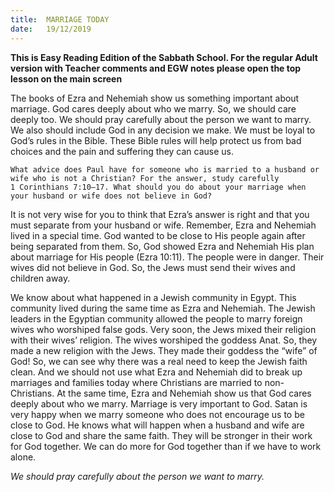 ```yaml
---
title:  MARRIAGE TODAY
date:   19/12/2019
---
```


**This is Easy Reading Edition of the Sabbath School. For the regular Adult version with Teacher comments and EGW notes please open the top lesson on the main screen** 

The books of Ezra and Nehemiah show us something important about marriage. God cares deeply about who we marry. So, we should care deeply too. We should pray carefully about the person we want to marry. We also should include God in any decision we make. We must be loyal to God’s rules in the Bible. These Bible rules will help protect us from bad choices and the pain and suffering they can cause us.

`What advice does Paul have for someone who is married to a husband or wife who is not a Christian? For the answer, study carefully 1 Corinthians 7:10–17. What should you do about your marriage when your husband or wife does not believe in God?`

It is not very wise for you to think that Ezra’s answer is right and that you must separate from your husband or wife. Remember, Ezra and Nehemiah lived in a special time. God wanted to be close to His people again after being separated from them. So, God showed Ezra and Nehemiah His plan about marriage for His people (Ezra 10:11). The people were in danger. Their wives did not believe in God. So, the Jews must send their wives and children away.

We know about what happened in a Jewish community in Egypt. This community lived during the same time as Ezra and Nehemiah. The Jewish leaders in the Egyptian community allowed the people to marry foreign wives who worshiped false gods. Very soon, the Jews mixed their religion with their wives’ religion. The wives worshiped the goddess Anat. So, they made a new religion with the Jews. They made their goddess the “wife” of God! So, we can see why there was a real need to keep the Jewish faith clean. And we should not use what Ezra and Nehemiah did to break up marriages and families today where Christians are married to non-Christians. At the same time, Ezra and Nehemiah show us that God cares deeply about who we marry. Marriage is very important to God. Satan is very happy when we marry someone who does not encourage us to be close to God. He knows what will happen when a husband and wife are close to God and share the same faith. They will be stronger in their work for God together. We can do more for God together than if we have to work alone. 

_We should pray carefully about the person we want to marry._
